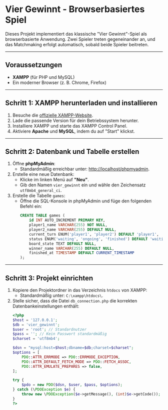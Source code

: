 # Vier Gewinnt - Browserbasiertes Spiel

Dieses Projekt implementiert das klassische "Vier Gewinnt"-Spiel als browserbasierte Anwendung. Zwei Spieler treten gegeneinander an, und das Matchmaking erfolgt automatisch, sobald beide Spieler beitreten.

---

## Voraussetzungen

- **XAMPP** (für PHP und MySQL)
- Ein moderner Browser (z. B. Chrome, Firefox)

---

## Schritt 1: XAMPP herunterladen und installieren

1. Besuche die [offizielle XAMPP-Website](https://www.apachefriends.org/de/index.html).
2. Lade die passende Version für dein Betriebssystem herunter.
3. Installiere XAMPP und starte das XAMPP Control Panel.
4. Aktiviere **Apache** und **MySQL**, indem du auf "Start" klickst.

---

## Schritt 2: Datenbank und Tabelle erstellen

1. Öffne **phpMyAdmin**:
   - Standardmäßig erreichbar unter: [http://localhost/phpmyadmin](http://localhost/phpmyadmin).
2. Erstelle eine neue Datenbank:
   - Klicke im linken Menü auf **"Neu"**.
   - Gib den Namen `vier_gewinnt` ein und wähle den Zeichensatz `utf8mb4_general_ci`.
3. Erstelle die Tabelle `games`:
   - Öffne die SQL-Konsole in phpMyAdmin und füge den folgenden Befehl ein:
     ```sql
     CREATE TABLE games (
         id INT AUTO_INCREMENT PRIMARY KEY,
         player1_name VARCHAR(255) NOT NULL,
         player2_name VARCHAR(255) DEFAULT NULL,
         current_turn ENUM('player1', 'player2') DEFAULT 'player1',
         status ENUM('waiting', 'ongoing', 'finished') DEFAULT 'waiting',
         board_state TEXT DEFAULT NULL,
         winner_name VARCHAR(255) DEFAULT NULL,
         finished_at TIMESTAMP DEFAULT CURRENT_TIMESTAMP
     );
     ```

---

## Schritt 3: Projekt einrichten

1. Kopiere den Projektordner in das Verzeichnis `htdocs` von XAMPP:
   - Standardmäßig unter: `C:\xampp\htdocs\`.
2. Stelle sicher, dass die Datei `db_connection.php` die korrekten Datenbankeinstellungen enthält:
   ```php
   <?php
   $host = '127.0.0.1';
   $db = 'vier_gewinnt';
   $user = 'root'; // Standardnutzer
   $pass = ''; // Kein Passwort standardmäßig
   $charset = 'utf8mb4';

   $dsn = "mysql:host=$host;dbname=$db;charset=$charset";
   $options = [
       PDO::ATTR_ERRMODE => PDO::ERRMODE_EXCEPTION,
       PDO::ATTR_DEFAULT_FETCH_MODE => PDO::FETCH_ASSOC,
       PDO::ATTR_EMULATE_PREPARES => false,
   ];

   try {
       $pdo = new PDO($dsn, $user, $pass, $options);
   } catch (\PDOException $e) {
       throw new \PDOException($e->getMessage(), (int)$e->getCode());
   }
   ?>
